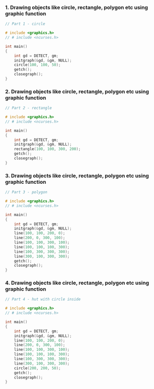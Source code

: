 ### 1.  Drawing objects like circle, rectangle, polygon etc using graphic function 
```c
// Part 1 - circle 

# include <graphics.h>
// # include <ncurses.h>

int main()
{
    int gd = DETECT, gm;
    initgraph(&gd, &gm, NULL);
    circle(100, 100, 50);
    getch();
    closegraph();
}
```

### 2.  Drawing objects like circle, rectangle, polygon etc using graphic function 
```c
// Part 2 - rectangle

# include <graphics.h>
// # include <ncurses.h>

int main()
{
    int gd = DETECT, gm;
    initgraph(&gd, &gm, NULL);
    rectangle(100, 100, 300, 200);
    getch();
    closegraph();
}
```

### 3.  Drawing objects like circle, rectangle, polygon etc using graphic function 
```c
// Part 3 - polygon

# include <graphics.h>
// # include <ncurses.h>

int main()
{
    int gd = DETECT, gm;
    initgraph(&gd, &gm, NULL);
    line(100, 100, 200, 0);
    line(200, 0, 300, 100);
    line(100, 100, 300, 100);
    line(100, 100, 100, 300);
    line(100, 300, 300, 300);
    line(300, 100, 300, 300);
    getch();
    closegraph();
}
```

### 4.  Drawing objects like circle, rectangle, polygon etc using graphic function 
```c
// Part 4 - hut with circle inside 

# include <graphics.h>
// # include <ncurses.h>

int main()
{
    int gd = DETECT, gm;
    initgraph(&gd, &gm, NULL);
    line(100, 100, 200, 0);
    line(200, 0, 300, 100);
    line(100, 100, 300, 100);
    line(100, 100, 100, 300);
    line(100, 300, 300, 300);
    line(300, 100, 300, 300);
    circle(200, 200, 50);
    getch();
    closegraph();
}
```

